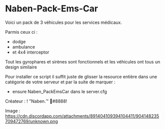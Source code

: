 # Naben-Pack-Ems-Car
Voici un pack de 3 véhicules pour les services médicaux.

Parmis ceux ci :
- dodge
- ambulance
- et 4x4 interceptor

Tout les gyrophares et sirènes sont fonctionnels et les véhicules ont tous un design similaire

Pour installer ce script il suffit juste de glisser la resource entière dans une catégorie de votre serveur et par la suite de marquer :
- ensure Naben_PackEmsCar
dans le server.cfg

Créateur : ! "Naben.™ 🌴#8888!

Image : https://cdn.discordapp.com/attachments/891404109394104411/904148235709472769/unknown.png
